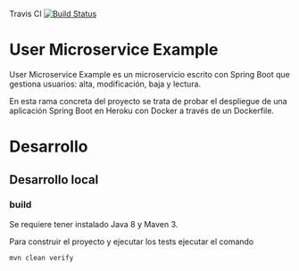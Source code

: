 Travis CI [![Build Status](https://travis-ci.org/ismaelcabanas/docker-microservice-example.svg?branch=feature_deploy_heroku_docker)](https://travis-ci.org/ismaelcabanas/docker-microservice-example)

# User Microservice Example

User Microservice Example es un microservicio escrito con Spring Boot que gestiona usuarios: alta, modificación, baja y lectura.

En esta rama concreta del proyecto se trata de probar el despliegue de una aplicación Spring Boot
en Heroku con Docker a través de un Dockerfile.

# Desarrollo

## Desarrollo local

### build

Se requiere tener instalado Java 8 y Maven 3.

Para construir el proyecto y ejecutar los tests ejecutar el comando

    mvn clean verify

